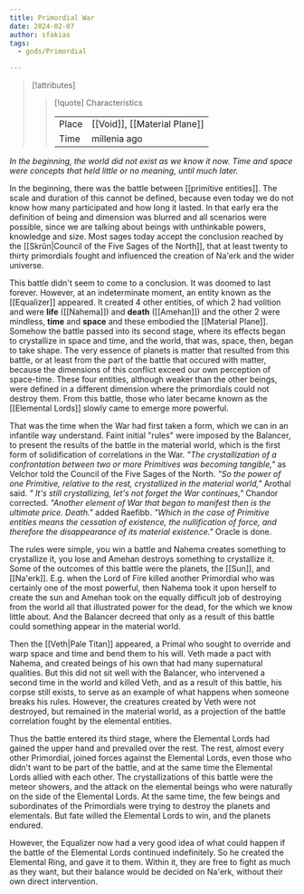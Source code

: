 ```yaml
---
title: Primordial War
date: 2024-02-07
author: sfakias
tags:
  - gods/Primordial

---
```

> [!attributes]
> 
> > [!quote] Characteristics
> >
> > | | |
> > | --- | --- |
> > | Place |  [[Void]], [[Material Plane]] |
> > | Time |  millenia ago |

*In the beginning, the world did not exist as we know it now. Time and space were concepts that held little or no meaning, until much later.*

In the beginning, there was the battle between [[primitive entities]]. The scale and duration of this cannot be defined, because even today we do not know how many participated and how long it lasted. In that early era the definition of being and dimension was blurred and all scenarios were possible, since we are talking about beings with unthinkable powers, knowledge and size. Most sages today accept the conclusion reached by the [[Skrûn|Council of the Five Sages of the North]], that at least twenty to thirty primordials fought and influenced the creation of Na'erk and the wider universe.

This battle didn't seem to come to a conclusion. It was doomed to last forever. However, at an indeterminate moment, an entity known as the [[Equalizer]] appeared. It created 4 other entities, of which 2 had volition and were **life** ([[Nahema]]) and **death** ([[Amehan]]) and the other 2 were mindless, **time** and **space** and these embodied the [[Material Plane]]. Somehow the battle passed into its second stage, where its effects began to crystallize in space and time, and the world, that was, space, then, began to take shape. The very essence of planets is matter that resulted from this battle, or at least from the part of the battle that occured with matter, because the dimensions of this conflict exceed our own perception of space-time. These four entities, although weaker than the other beings, were defined in a different dimension where the primordials could not destroy them. From this battle, those who later became known as the [[Elemental Lords]] slowly came to emerge more powerful.

That was the time when the War had first taken a form, which we can in an infantile way understand. Faint initial "rules" were imposed by the Balancer, to present the results of the battle in the material world, which is the first form of solidification of correlations in the War.
*"The crystallization of a confrontation between two or more Primitives was becoming tangible,"* as Velchor told the Council of the Five Sages of the North.
*"So the power of one Primitive, relative to the rest, crystallized in the material world,"* Arothal said.
*" It's still crystallizing, let's not forget the War continues,"* Chandor corrected.
*"Another element of War that began to manifest then is the ultimate price. Death."* added Raefibb.
*"Which in the case of Primitive entities means the cessation of existence, the nullification of force, and therefore the disappearance of its material existence."* Oracle is done.

The rules were simple, you win a battle and Nahema creates something to crystallize it, you lose and Amehan destroys something to crystallize it. Some of the outcomes of this battle were the planets, the [[Sun]], and [[Na'erk]]. E.g. when the Lord of Fire killed another Primordial who was certainly one of the most powerful, then Nahema took it upon herself to create the sun and Amehan took on the equally difficult job of destroying from the world all that illustrated power for the dead, for the which we know little about. And the Balancer decreed that only as a result of this battle could something appear in the material world.

Then the [[Veth|Pale Titan]] appeared, a Primal who sought to override and warp space and time and bend them to his will. Veth made a pact with Nahema, and created beings of his own that had many supernatural qualities. But this did not sit well with the Balancer, who intervened a second time in the world and killed Veth, and as a result of this battle, his corpse still exists, to serve as an example of what happens when someone breaks his rules. However, the creatures created by Veth were not destroyed, but remained in the material world, as a projection of the battle correlation fought by the elemental entities.

Thus the battle entered its third stage, where the Elemental Lords had gained the upper hand and prevailed over the rest. The rest, almost every other Primordial, joined forces against the Elemental Lords, even those who didn't want to be part of the battle, and at the same time the Elemental Lords allied with each other. The crystallizations of this battle were the meteor showers, and the attack on the elemental beings who were naturally on the side of the Elemental Lords. At the same time, the few beings and subordinates of the Primordials were trying to destroy the planets and elementals. But fate willed the Elemental Lords to win, and the planets endured.

However, the Equalizer now had a very good idea of what could happen if the battle of the Elemental Lords continued indefinitely. So he created the Elemental Ring, and gave it to them. Within it, they are free to fight as much as they want, but their balance would be decided on Na'erk, without their own direct intervention.